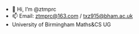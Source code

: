 - 👋 Hi, I’m @ztmprc
- 📫 Email: ztmprc@163.com / txz915@bham.ac.uk
- University of Birmingham Maths&CS UG 

<!---
ztmprc/ztmprc is a ✨ special ✨ repository because its `README.md` (this file) appears on your GitHub profile.
You can click the Preview link to take a look at your changes.
--->
